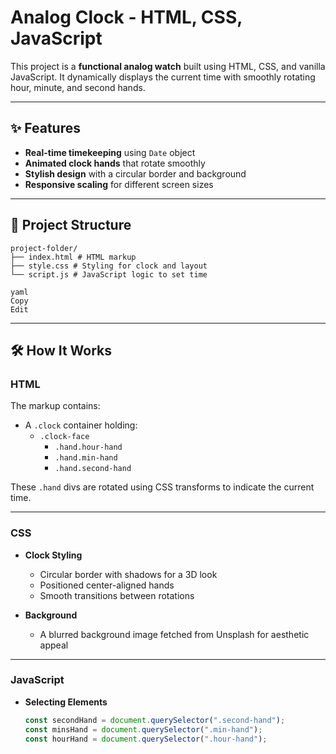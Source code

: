 # Analog Clock - HTML, CSS, JavaScript

This project is a **functional analog watch** built using HTML, CSS, and vanilla JavaScript. It dynamically displays the current time with smoothly rotating hour, minute, and second hands.

---

## ✨ Features

- **Real-time timekeeping** using `Date` object
- **Animated clock hands** that rotate smoothly
- **Stylish design** with a circular border and background
- **Responsive scaling** for different screen sizes

---

## 📂 Project Structure

```
project-folder/
├── index.html # HTML markup
├── style.css # Styling for clock and layout
└── script.js # JavaScript logic to set time

yaml
Copy
Edit
```


---

## 🛠️ How It Works

### HTML

The markup contains:
- A `.clock` container holding:
  - `.clock-face`
    - `.hand.hour-hand`
    - `.hand.min-hand`
    - `.hand.second-hand`

These `.hand` divs are rotated using CSS transforms to indicate the current time.

---

### CSS

- **Clock Styling**
  - Circular border with shadows for a 3D look
  - Positioned center-aligned hands
  - Smooth transitions between rotations

- **Background**
  - A blurred background image fetched from Unsplash for aesthetic appeal

---

### JavaScript

- **Selecting Elements**
  ```javascript
  const secondHand = document.querySelector(".second-hand");
  const minsHand = document.querySelector(".min-hand");
  const hourHand = document.querySelector(".hour-hand");

  ```

